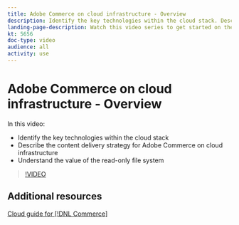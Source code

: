 ```yaml
---
title: Adobe Commerce on cloud infrastructure - Overview
description: Identify the key technologies within the cloud stack​. Describe the content delivery strategy for Adobe Commerce. Understand the value of the read-only file system.
landing-page-description: Watch this video series to get started on the cloud infrastructure used for deploying and managing Adobe Commerce.
kt: 5656
doc-type: video
audience: all
activity: use
---
```


# Adobe Commerce on cloud infrastructure - Overview

In this video:

- Identify the key technologies within the cloud stack​
- Describe the content delivery strategy for Adobe Commerce on cloud infrastructure
- Understand the value of the read-only file system

>[!VIDEO](https://video.tv.adobe.com/v/35298?quality=12&learn=on)

## Additional resources

[Cloud guide for [!DNL Commerce]](https://devdocs.magento.com/cloud/bk-cloud.html)
